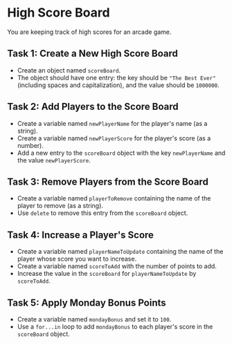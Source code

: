 # High Score Board

You are keeping track of high scores for an arcade game.  

## Task 1: Create a New High Score Board
- Create an object named `scoreBoard`.
- The object should have one entry: the key should be `"The Best Ever"` (including spaces and capitalization), and the value should be `1000000`.

## Task 2: Add Players to the Score Board
- Create a variable named `newPlayerName` for the player's name (as a string).
- Create a variable named `newPlayerScore` for the player's score (as a number).
- Add a new entry to the `scoreBoard` object with the key `newPlayerName` and the value `newPlayerScore`.

## Task 3: Remove Players from the Score Board
- Create a variable named `playerToRemove` containing the name of the player to remove (as a string).
- Use `delete` to remove this entry from the `scoreBoard` object.

## Task 4: Increase a Player's Score
- Create a variable named `playerNameToUpdate` containing the name of the player whose score you want to increase.
- Create a variable named `scoreToAdd` with the number of points to add.
- Increase the value in the `scoreBoard` for `playerNameToUpdate` by `scoreToAdd`.

## Task 5: Apply Monday Bonus Points
- Create a variable named `mondayBonus` and set it to `100`.
- Use a `for...in` loop to add `mondayBonus` to each player's score in the `scoreBoard` object.


```